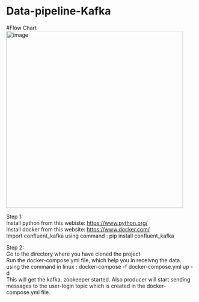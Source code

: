 # Data-pipeline-Kafka

#Flow Chart <br>
<img width="470" alt="image" src="https://github.com/vijayrampatel/Data-pipeline-Kafka/assets/145386038/52db37eb-7b2c-4c36-a678-13fd01a4b576">

Step 1: <br>
Install python from this webiste: https://www.python.org/ <br>
Install docker from this website: https://www.docker.com/ <br>
Import confluent_kafka using command : pip install confluent_kafka

Step 2: <br>
Go to the directory where you have cloned the project<br>
Run the docker-compose.yml file, which help you in receivng the data. using the command in linux : </b> docker-compose -f docker-compose.yml up -d </b> <br>
This will get the kafka, zookeeper started. Also producer will start sending messages to the user-login topic which is created in the docker-compose.yml file.





